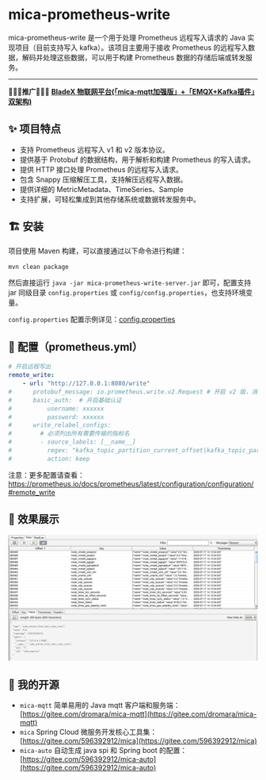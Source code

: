 # mica-prometheus-write

mica-prometheus-write 是一个用于处理 Prometheus 远程写入请求的 Java 实现项目（目前支持写入 kafka）。该项目主要用于接收 Prometheus 的远程写入数据，解码并处理这些数据，可以用于构建 Prometheus 数据的存储后端或转发服务。

---

🎉🎉🎉**推广**🎉🎉🎉 [**BladeX 物联网平台(「mica-mqtt加强版」+「EMQX+Kafka插件」双架构)**](https://iot.bladex.cn?from=mica-mqtt)

## ✨ 项目特点

- 支持 Prometheus 远程写入 v1 和 v2 版本协议。
- 提供基于 Protobuf 的数据结构，用于解析和构建 Prometheus 的写入请求。
- 提供 HTTP 接口处理 Prometheus 的远程写入请求。
- 包含 Snappy 压缩解压工具，支持解压远程写入数据。
- 提供详细的 MetricMetadata、TimeSeries、Sample
- 支持扩展，可轻松集成到其他存储系统或数据转发服务中。

## 🏗 安装

项目使用 Maven 构建，可以直接通过以下命令进行构建：

```bash
mvn clean package
```

然后直接运行 `java -jar mica-prometheus-write-server.jar` 即可，配置支持 jar 同级目录 `config.properties` 或 `config/config.properties`，也支持环境变量。

`config.properties` 配置示例详见：[config.properties](mica-prometheus-write-server/src/test/resources/config.properties)

## 🔧 配置（prometheus.yml）

```yml
# 开启远程写出
remote_write:
    - url: "http://127.0.0.1:8080/write"
#      protobuf_message: io.prometheus.write.v2.Request # 开启 v2 版，消息更加紧凑，默认：prometheus.WriteRequest v1版
#      basic_auth:  # 开启基础认证
#          username: xxxxxx
#          password: xxxxxx
#      write_relabel_configs:
#        # 必须列出所有需要传输的指标名
#        - source_labels: [__name__]
#          regex: "kafka_topic_partition_current_offset|kafka_topic_partitions"
#          action: keep
```

注意：更多配置请查看：https://prometheus.io/docs/prometheus/latest/configuration/configuration/#remote_write

## 🎨 效果展示

![kafka](docs/image/kafka.png)

## 🍻 我的开源
- `mica-mqtt` 简单易用的 Java mqtt 客户端和服务端：[https://gitee.com/dromara/mica-mqtt](https://gitee.com/dromara/mica-mqtt)
- `mica` Spring Cloud 微服务开发核心工具集：[https://gitee.com/596392912/mica](https://gitee.com/596392912/mica)
- `mica-auto` 自动生成 java spi 和 Spring boot 的配置：[https://gitee.com/596392912/mica-auto](https://gitee.com/596392912/mica-auto)
